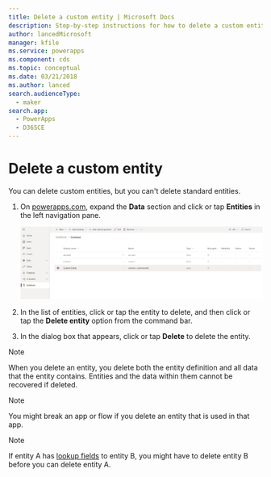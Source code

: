 ```yaml
---
title: Delete a custom entity | Microsoft Docs
description: Step-by-step instructions for how to delete a custom entity and clear all data in Power Apps
author: lancedMicrosoft
manager: kfile
ms.service: powerapps
ms.component: cds
ms.topic: conceptual
ms.date: 03/21/2018
ms.author: lanced
search.audienceType: 
  - maker
search.app: 
  - PowerApps
  - D365CE
---
```


# Delete a custom entity
You can delete custom entities, but you can't delete standard entities.

1. On [powerapps.com](https://make.powerapps.com/?utm_source=padocs&utm_medium=linkinadoc&utm_campaign=referralsfromdoc), expand the **Data** section and click or tap **Entities** in the left navigation pane.

    ![Entity Details](./media/data-platform-cds-create-entity/entitylist.png "Entity List")

2. In the list of entities, click or tap the entity to delete, and then click or tap the **Delete entity** option from the command bar.

3. In the dialog box that appears, click or tap **Delete** to delete the entity.

>[!NOTE]
>When you delete an entity, you delete both the entity definition and all data that the entity contains. Entities and the data within them cannot be recovered if deleted.

>[!NOTE]
>You might break an app or flow if you delete an entity that is used in that app.

>[!NOTE]
>If entity A has [lookup fields](data-platform-entity-lookup.md) to entity B, you might have to delete entity B before you can delete entity A.

